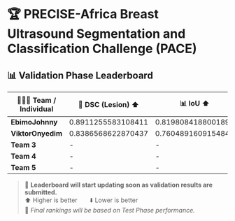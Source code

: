 # 🏆 PRECISE-Africa Breast Ultrasound Segmentation and Classification Challenge (PACE)  
## 📊 Validation Phase Leaderboard

| 🧑‍🤝‍🧑 Team / Individual | 🧬 **DSC (Lesion) ⬆️**     | 📊 **IoU ⬆️**             | 📏 **NSD ⬆️**            | 🧭 **HD95 ⬇️**              | 📈 **AUC ⬆️**  |
|--------------------------|----------------------------|---------------------------|---------------------------|-----------------------------|----------------|
| **EbimoJohnny**          | 0.8911255583108411         | 0.8198084188001891        | 0.10553494328872758       | 24.00853550527978           | 0.954001       |
| **ViktorOnyedim**        | 0.8386568622870437         | 0.7604891609154847        | 0.09120947581327227       | 32.76816980217845           | 0.906444       |
| **Team 3**               | -                          | -                         | -                         | -                           | -              |
| **Team 4**               | -                          | -                         | -                         | -                           | -              |
| **Team 5**               | -                          | -                         | -                         | -                           | -              |

> 🚧 **Leaderboard will start updating soon as validation results are submitted.**  
> ⬆️ Higher is better  ⬇️ Lower is better  
> 📌 *Final rankings will be based on Test Phase performance.*
